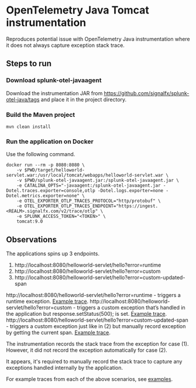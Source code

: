 # OpenTelemetry Java Tomcat instrumentation
Reproduces potential issue with OpenTelemetry Java instrumentation where it does not always capture exception stack trace.

## Steps to run

### Download splunk-otel-javaagent

Download the instrumentation JAR from https://github.com/signalfx/splunk-otel-java/tags and place it in the project directory.

### Build the Maven project

```
mvn clean install
```

### Run the application on Docker

Use the following command.

```
docker run --rm -p 8080:8080 \
    -v $PWD/target/helloworld-servlet.war:/usr/local/tomcat/webapps/helloworld-servlet.war \
    -v $PWD/splunk-otel-javaagent.jar:/splunk-otel-javaagent.jar \
    -e CATALINA_OPTS="-javaagent:/splunk-otel-javaagent.jar -Dotel.traces.exporter=console,otlp -Dotel.logs.exporter=none -Dotel.metrics.exporter=none" \
    -e OTEL_EXPORTER_OTLP_TRACES_PROTOCOL="http/protobuf" \
    -e OTEL_EXPORTER_OTLP_TRACES_ENDPOINT="https://ingest.<REALM>.signalfx.com/v2/trace/otlp" \
    -e SPLUNK_ACCESS_TOKEN="<TOKEN>" \
    tomcat:9.0
```

## Observations

The applications spins up 3 endpoints.

1. http://localhost:8080/helloworld-servlet/hello?error=runtime
2. http://localhost:8080/helloworld-servlet/hello?error=custom
3. http://localhost:8080/helloworld-servlet/hello?error=custom-updated-span


http://localhost:8080/helloworld-servlet/hello?error=runtime - triggers a runtime exception. [Example trace](./examples/trace-runtime-exception.json).
http://localhost:8080/helloworld-servlet/hello?error=custom - triggers a custom exception that’s handled in the application but response.setStatus(500); is set. [Example trace](./examples/trace-custom-exception.json).
http://localhost:8080/helloworld-servlet/hello?error=custom-updated-span - triggers a custom exception just like in (2) but manually record exception by getting the current span. [Example trace](./traces/trace-custom-exception-manual-instrumentation).

The instrumentation records the stack trace from the exception for case (1). However, it did not record the exception automatically for case (2).

It appears, it's required to manually record the stack trace to capture any exceptions handled internally by the application.

For example traces from each of the above scenarios, see [examples](./examples).
